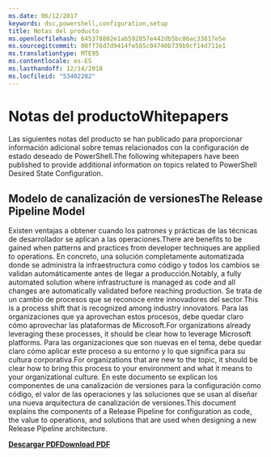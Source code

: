 ```yaml
---
ms.date: 06/12/2017
keywords: dsc,powershell,configuration,setup
title: Notas del producto
ms.openlocfilehash: 645378802e1ab592857e442db5bc86ac33817e5e
ms.sourcegitcommit: 00ff76d7d9414fe585c04740b739b9cf14d711e1
ms.translationtype: MTE95
ms.contentlocale: es-ES
ms.lasthandoff: 12/14/2018
ms.locfileid: "53402282"
---
```

# <a name="whitepapers"></a><span data-ttu-id="297fe-103">Notas del producto</span><span class="sxs-lookup"><span data-stu-id="297fe-103">Whitepapers</span></span>

<span data-ttu-id="297fe-104">Las siguientes notas del producto se han publicado para proporcionar información adicional sobre temas relacionados con la configuración de estado deseado de PowerShell.</span><span class="sxs-lookup"><span data-stu-id="297fe-104">The following whitepapers have been published to provide additional information on topics related to PowerShell Desired State Configuration.</span></span>

## <a name="the-release-pipeline-model"></a><span data-ttu-id="297fe-105">Modelo de canalización de versiones</span><span class="sxs-lookup"><span data-stu-id="297fe-105">The Release Pipeline Model</span></span>
<span data-ttu-id="297fe-106">Existen ventajas a obtener cuando los patrones y prácticas de las técnicas de desarrollador se aplican a las operaciones.</span><span class="sxs-lookup"><span data-stu-id="297fe-106">There are benefits to be gained when patterns and practices from developer techniques are applied to operations.</span></span> <span data-ttu-id="297fe-107">En concreto, una solución completamente automatizada donde se administra la infraestructura como código y todos los cambios se validan automáticamente antes de llegar a producción.</span><span class="sxs-lookup"><span data-stu-id="297fe-107">Notably, a fully automated solution where infrastructure is managed as code and all changes are automatically validated before reaching production.</span></span> <span data-ttu-id="297fe-108">Se trata de un cambio de procesos que se reconoce entre innovadores del sector.</span><span class="sxs-lookup"><span data-stu-id="297fe-108">This is a process shift that is recognized among industry innovators.</span></span> <span data-ttu-id="297fe-109">Para las organizaciones que ya aprovechan estos procesos, debe quedar claro cómo aprovechar las plataformas de Microsoft.</span><span class="sxs-lookup"><span data-stu-id="297fe-109">For organizations already leveraging these processes, it should be clear how to leverage Microsoft platforms.</span></span> <span data-ttu-id="297fe-110">Para las organizaciones que son nuevas en el tema, debe quedar claro cómo aplicar este proceso a su entorno y lo que significa para su cultura corporativa.</span><span class="sxs-lookup"><span data-stu-id="297fe-110">For organizations that are new to the topic, it should be clear how to bring this process to your environment and what it means to your organizational culture.</span></span> <span data-ttu-id="297fe-111">En este documento se explican los componentes de una canalización de versiones para la configuración como código, el valor de las operaciones y las soluciones que se usan al diseñar una nueva arquitectura de canalización de versiones.</span><span class="sxs-lookup"><span data-stu-id="297fe-111">This document explains the components of a Release Pipeline for configuration as code, the value to operations, and solutions that are used when designing a new Release Pipeline architecture.</span></span>

<span data-ttu-id="297fe-112">**[Descargar PDF](http://aka.ms/thereleasepipelinemodelpdf)**</span><span class="sxs-lookup"><span data-stu-id="297fe-112">**[Download PDF](http://aka.ms/thereleasepipelinemodelpdf)**</span></span>